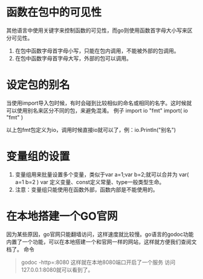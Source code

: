 函数在包中的可见性
=
其他语言中使用关键字来控制函数的可见性，而go则使用函数首字母大小写来区分可见性。
1. 在包中函数字母首字母小写，只能在包内调用，不能被外部的包调用。
2. 在包中函数字母首字母大写，外部的包可以调用。

设定包的别名
=
当使用import导入包时候，有时会碰到比较相似的命名或相同的名字。这时候就可以使用别名来区分不同的包，来避免混淆。
例子
import io "fmt"
import(
		io "fmt"
)

以上包fmt包定义为io，调用时候直接io就可以了，例：io.Println("别名")

变量组的设置
=
1. 变量组用来批量设置多个变量，类似于var a=1;var b=2;就可以合并为
var(
		a=1
		b=2
   )
var 定义变量、const定义常量、type一般类型生命。
2. 注意：变量组只能使用在函数外部，函数内部是不能使用的。

在本地搭建一个GO官网
=
因为某些原因，go官网只能翻墙访问，这样速度就比较慢。go语言的godoc功能内置了一个功能，可以在本地搭建一个和官网一样的网站，这样就方便我们查阅文档了。
命令
> godoc -http=:8080 这样就在本地8080端口开启了一个服务
访问127.0.0.1:8080就可以看到了。
